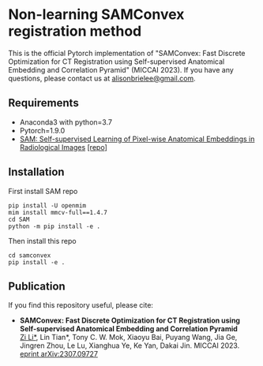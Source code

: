 #  Non-learning SAMConvex registration method

This is the official Pytorch implementation of "SAMConvex: Fast Discrete Optimization for CT Registration using Self-supervised Anatomical Embedding and Correlation Pyramid" (MICCAI 2023). If you have any questions, please contact us at alisonbrielee@gmail.com.


## Requirements
- Anaconda3 with python=3.7
- Pytorch=1.9.0
- [SAM: Self-supervised Learning of Pixel-wise Anatomical Embeddings in Radiological Images](https://ieeexplore.ieee.org/document/9760421/) [[repo]](https://github.com/alibaba-damo-academy/self-supervised-anatomical-embedding-v2)


## Installation
First install SAM repo
```
pip install -U openmim
mim install mmcv-full==1.4.7
cd SAM
python -m pip install -e .
```
Then install this repo 
```
cd samconvex
pip install -e .
```


## Publication
If you find this repository useful, please cite:

- **SAMConvex: Fast Discrete Optimization for CT Registration using Self-supervised Anatomical Embedding and Correlation Pyramid**  
[Zi Li*](https://alison-brie.github.io/), Lin Tian*, Tony C. W. Mok, Xiaoyu Bai, Puyang Wang, Jia Ge, Jingren Zhou, Le Lu, Xianghua Ye, Ke Yan, Dakai Jin.
MICCAI 2023. [eprint arXiv:2307.09727](https://arxiv.org/abs/2307.09727 "eprint arXiv:2307.09727")
